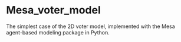# Mesa_voter_model
The simplest case of the 2D voter model, implemented with the Mesa agent-based modeling package in Python.
